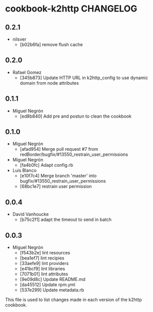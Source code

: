 cookbook-k2http CHANGELOG
===============

## 0.2.1

  - nilsver
    - [b02b6fa] remove flush cache

## 0.2.0

  - Rafael Gomez
    - [345b873] Update HTTP URL in k2http_config to use dynamic domain from node attributes

## 0.1.1

  - Miguel Negrón
    - [ed8b840] Add pre and postun to clean the cookbook

## 0.1.0

  - Miguel Negrón
    - [afad954] Merge pull request #7 from redBorder/bugfix/#13550_restrain_user_permissions
  - Miguel Negrón
    - [fa4b0fc] Adapt config.rb
  - Luis Blanco
    - [e10f7c4] Merge branch 'master' into bugfix/#13550_restrain_user_permissions
    - [68bc1e7] restrain user permission

## 0.0.4

  - David Vanhoucke
    - [b75c2f1] adapt the timeout to send in batch

## 0.0.3

  - Miguel Negrón
    - [f543b2e] lint resources
    - [bea1ef7] lint recipies
    - [33aefe9] lint providers
    - [e41bcf9] lint libraries
    - [7071b01] lint attributes
    - [9e09d8c] Update README.md
    - [da45512] Update rpm.yml
    - [537e299] Update metadata.rb

This file is used to list changes made in each version of the k2http cookbook.